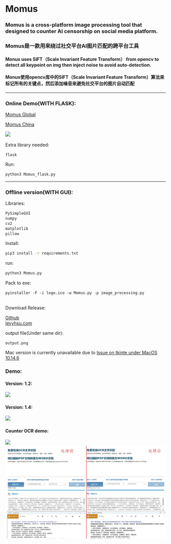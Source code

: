 # Momus
### Momus is a cross-platform image processing tool that designed to counter AI censorship on social media platform.
### Momus是一款用来绕过社交平台AI图片匹配的跨平台工具

#### Monus uses SIFT（Scale Invariant Feature Transform） from opencv to detect all keypoint on img then inject noise to avoid auto-detection.
#### Monus使用opencv库中的SIFT（Scale Invariant Feature Transform）算法来标记所有的关键点，然后添加噪音来避免社交平台的图片自动匹配
****
### Online Demo(WITH FLASK):

[Momus Global](https://momus.levyhsu.com/)<br/>

[Momus China](http://direct.momus.levyhsu.com/)<br/>

![](Demo/online_demo_1.png)

Extra library needed:
```
flask
```
Run:
```bash
python3 Momus_flask.py
```

****

### Offline version(WITH GUI):
Libraries:
```
PySimpleGUI
numpy
cv2
matplotlib
pillow
```

Install:
```bash
pip3 install -r requirements.txt
```
run:
```bash
python3 Momus.py
```
Pack to exe:
```
pyinstaller -F -i logo.ico -w Momus.py -p image_processing.py
```
<br/>
Download Release:

[Github](https://github.com/LevyHsu/Momus/releases)<br/>
[levyhsu.com](https://levyhsu.com/uploads/Momus.exe)
<br/>

output file(Under same dir):
```
output.png
```
Mac version is currently unavailable due to [Issue on tkinte under MacOS 10.14.6](https://discussions.apple.com/thread/250549297)<br/>

### Demo:
#### Version: 1.2:
![](Demo/Momus_Demo.gif)
#### Version: 1.4:
![](Demo/Momus_Demo_2.gif)
#### Counter OCR demo:
![](Demo/Merge2.jpg)
![](Demo/Merge.jpg)

